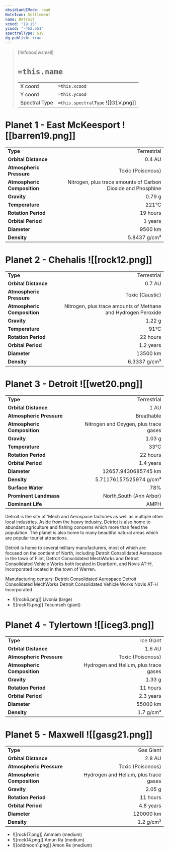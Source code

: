 ```yaml
---
obsidianUIMode: read
NoteIcon: Settlement
name: Detroit
xcood: "19.15"
ycood: "-452.551"
spectralType: G1V
dg-publish: true
---
```

> [!infobox|wsmall]
> # `=this.name`
> | | |
> | - | - |
> | X coord | `=this.xcood` |
> | Y coord| `=this.ycood` |
> | Spectral Type | `=this.spectralType` ![[G1V.png]] |

# Planet 1 - East McKeesport ![[barren19.png]]
|                             |                           |
| --------------------------- | -------------------------:|
| **Type**                    |             Terrestrial |
| **Orbital Distance**        |   0.4 AU |
| **Atmospheric Pressure**    |       Toxic (Poisonous) |
| **Atmospheric Composition** |      Nitrogen, plus trace amounts of Carbon Dioxide and Phosphine |
| **Gravity**                 |        0.79 g |
| **Temperature**             |    221°C |
| **Rotation Period**         |  19 hours |
| **Orbital Period** | 1 years |
| **Diameter**                |      9500 km | 
| **Density**                 |    5.8437 g/cm³ |





# Planet 2 - Chehalis ![[rock12.png]]
|                             |                           |
| --------------------------- | -------------------------:|
| **Type**                    |             Terrestrial |
| **Orbital Distance**        |   0.7 AU |
| **Atmospheric Pressure**    |       Toxic (Caustic) |
| **Atmospheric Composition** |      Nitrogen, plus trace amounts of Methane and Hydrogen Peroxide |
| **Gravity**                 |        1.22 g |
| **Temperature**             |    91°C |
| **Rotation Period**         |  22 hours |
| **Orbital Period** | 1.2 years |
| **Diameter**                |      13500 km | 
| **Density**                 |    6.3337 g/cm³ |





# Planet 3 - Detroit ![[wet20.png]]
|                             |                           |
| --------------------------- | -------------------------:|
| **Type**                    |             Terrestrial |
| **Orbital Distance**        |   1 AU |
| **Atmospheric Pressure**    |       Breathable |
| **Atmospheric Composition** |      Nitrogen and Oxygen, plus trace gases |
| **Gravity**                 |        1.03 g |
| **Temperature**             |    33°C |
| **Rotation Period**         |  22 hours |
| **Orbital Period** | 1.4 years |
| **Diameter**                |      12657.9430685745 km | 
| **Density**                 |    5.71176157525974 g/cm³ |
| **Surface Water**           |           78% | 
| **Prominent Landmass**      |         North,South (Ann Arbor) | 
| **Dominant Life**           |         AMPH |

Detroit is the site of ‘Mech and Aerospace factories as well as multiple other local industries. Aside from the heavy industry, Detriot is also home to abundant agriculture and fishing concerns which more than feed the population. The planet is also home to many beautiful natural areas which are popular tourist attractions.

Detroit is home to several military manufacturers, most of which are focused on the contient of North, including Detroit Consolidated Aerospace in the town of Flint, Detroit Consolidated MechWorks and Detroit Consolidated Vehicle Works both located in Dearborn, and Novis AT-H, Incorporated located in the town of Warren.

Manufacturing centers:
Detroit Consolidated Aerospace
Detroit Consolidated MechWorks
Detroit Consolidated Vehicle Works
Novis AT-H Incorporated

- ![[rock6.png]] Livonia (large)
- ![[rock15.png]] Tecumseh (giant)


# Planet 4 - Tylertown ![[iceg3.png]]
|                             |                           |
| --------------------------- | -------------------------:|
| **Type**                    |             Ice Giant |
| **Orbital Distance**        |   1.6 AU |
| **Atmospheric Pressure**    |       Toxic (Poisonous) |
| **Atmospheric Composition** |      Hydrogen and Helium, plus trace gases |
| **Gravity**                 |        1.33 g |
| **Rotation Period**         |  11 hours |
| **Orbital Period** | 2.3 years |
| **Diameter**                |      55000 km | 
| **Density**                 |    1.7 g/cm³ |





# Planet 5 - Maxwell ![[gasg21.png]]
|                             |                           |
| --------------------------- | -------------------------:|
| **Type**                    |             Gas Giant |
| **Orbital Distance**        |   2.8 AU |
| **Atmospheric Pressure**    |       Toxic (Poisonous) |
| **Atmospheric Composition** |      Hydrogen and Helium, plus trace gases |
| **Gravity**                 |        2.05 g |
| **Rotation Period**         |  11 hours |
| **Orbital Period** | 4.8 years |
| **Diameter**                |      120000 km | 
| **Density**                 |    1.2 g/cm³ |



- ![[rock17.png]] Ammam (medium)
- ![[rock14.png]] Amun Ra (medium)
- ![[oddmoon1.png]] Amon Re (medium)


